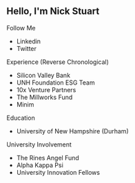 ## Hello, I'm Nick Stuart

Follow Me
<ul>
<li>Linkedin</li>
<li>Twitter</li>
</ul>

Experience (Reverse Chronological)
<ul>
<li>Silicon Valley Bank</li>
<li>UNH Foundation ESG Team</li>
<li>10x Venture Partners</li>
<li>The Millworks Fund</li>
<li>Minim</li>
</ul>

Education
<ul>
<li>University of New Hampshire (Durham)</li>
</ul>

University Involvement
<ul>
<li>The Rines Angel Fund</li>
<li>Alpha Kappa Psi</li>
  <li>University Innovation Fellows</li>
</ul>
